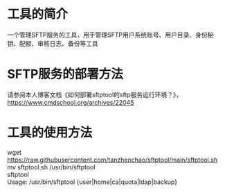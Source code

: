 # 工具的简介
一个管理SFTP服务的工具，用于管理SFTP用户系统账号、用户目录、身份秘钥、配额、审核日志、备份等工具

# SFTP服务的部署方法
请参阅本人博客文档《如何部署sftptool的sftp服务运行环境？》，https://www.cmdschool.org/archives/22045

# 工具的使用方法
wget https://raw.githubusercontent.com/tanzhenchao/sftptool/main/sftptool.sh  
mv sftptool.sh /usr/bin/sftptool  
sftptool  
Usage: /usr/bin/sftptool {user|home|ca|quota|ldap|backup}  
